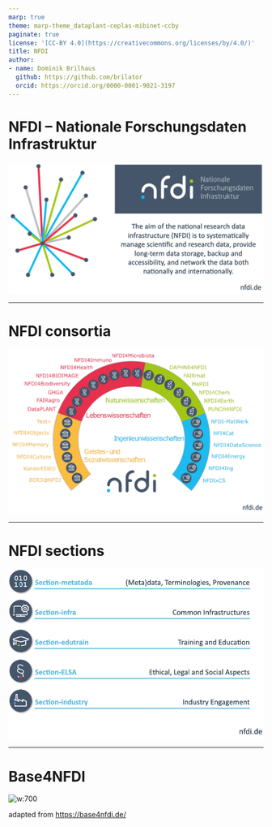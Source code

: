 ```yaml
---
marp: true
theme: marp-theme_dataplant-ceplas-mibinet-ccby
paginate: true
license: '[CC-BY 4.0](https://creativecommons.org/licenses/by/4.0/)'
title: NFDI
author:
- name: Dominik Brilhaus
  github: https://github.com/brilator
  orcid: https://orcid.org/0000-0001-9021-3197
---
```


# NFDI &ndash; Nationale Forschungsdaten Infrastruktur

![w:800](./../../public/images-tm/nfdi/nfdi.drawio.png)

---

# NFDI consortia

![w:800](./../../public/images-tm/nfdi/nfdi-consortia.drawio.png)

---

# NFDI sections

![w:700](././../../public/images-tm/nfdi/nfdi-sections.drawio.png)

---

# Base4NFDI

![w:700](./../../public/images-tm/nfdi/base4nfdi-intro-poster-rda-2024-janderritter-excerpt.png)

<span class="footer-reference">adapted from https://base4nfdi.de/</span>
